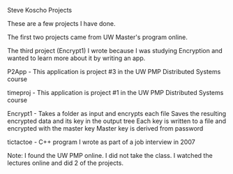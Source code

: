 Steve Koscho Projects

These are a few projects I have done.

The first two projects came from UW Master's program online.

The third project (Encrypt1) I wrote because I was studying Encryption and
wanted to learn more about it by writing an app.

P2App -
    This application is project #3 in the UW PMP Distributed Systems course

timeproj -
    This application is project #1 in the UW PMP Distributed Systems course

Encrypt1 -
    Takes a folder as input and encrypts each file
    Saves the resulting encrypted data and its key in the output tree
    Each key is written to a file and encrypted with the master key
    Master key is derived from password

tictactoe -
    C++ program I wrote as part of a job interview in 2007

Note: I found the UW PMP online.  I did not take the class.  I watched the
lectures online and did 2 of the projects.
